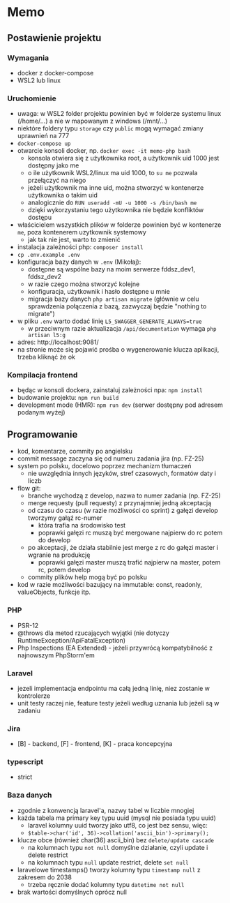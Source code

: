 # Memo

## Postawienie projektu

### Wymagania
- docker z docker-compose
- WSL2 lub linux

### Uruchomienie
- uwaga: w WSL2 folder projektu powinien być w folderze systemu linux (/home/...) a nie w mapowanym z windows (/mnt/...)
- niektóre foldery typu `storage` czy `public` mogą wymagać zmiany uprawnień na 777
- `docker-compose up`
- otwarcie konsoli docker, np. `docker exec -it memo-php bash`
  - konsola otwiera się z użytkownika root, a użytkownik uid 1000 jest dostępny jako me
  - o ile użytkownik WSL2/linux ma uid 1000, to `su me` pozwala przełączyć na niego
  - jeżeli użytkownik ma inne uid, można stworzyć w kontenerze użytkownika o takim uid
  - analogicznie do `RUN useradd -mU -u 1000 -s /bin/bash me`
  - dzięki wykorzystaniu tego użytkownika nie będzie konfliktów dostępu
- właścicielem wszystkich plików w folderze powinien być w kontenerze `me`, poza kontenerem uzytkownik systemowy
  - jak tak nie jest, warto to zmienić
- instalacja zależności php: `composer install`
- `cp .env.example .env`
- konfiguracja bazy danych w `.env` (Mikołaj):
  - dostępne są wspólne bazy na moim serwerze fddsz_dev1, fddsz_dev2
  - w razie czego można stworzyć kolejne
  - konfiguracja, użytkownik i hasło dostępne u mnie
  - migracja bazy danych `php artisan migrate` (głównie w celu sprawdzenia połączenia z bazą, zazwyczaj będzie "nothing to migrate")
- w pliku `.env` warto dodać linię `L5_SWAGGER_GENERATE_ALWAYS=true`
  - w przeciwnym razie aktualizacja `/api/documentation` wymaga `php artisan l5:g`
- adres: http://localhost:9081/
- na stronie może się pojawić prośba o wygenerowanie klucza aplikacji, trzeba kliknąć że ok

### Kompilacja frontend
- będąc w konsoli dockera, zainstaluj zależności npa: `npm install`
- budowanie projektu: `npm run build`
- development mode (HMR): `npm run dev` (serwer dostępny pod adresem podanym wyżej)

## Programowanie
- kod, komentarze, commity po angielsku
- commit message zaczyna się od numeru zadania jira (np. FZ-25)
- system po polsku, docelowo poprzez mechanizm tłumaczeń
  - nie uwzględnia innych języków, stref czasowych, formatów daty i liczb
- flow git:
  - branche wychodzą z develop, nazwa to numer zadania (np. FZ-25)
  - merge requesty (pull requesty) z przynajmniej jedną akceptacją
  - od czasu do czasu (w razie możliwości co sprint) z gałęzi develop tworzymy gałąź rc-numer
    - która trafia na środowisko test
    - poprawki gałęzi rc muszą być mergowane najpierw do rc potem do develop
  - po akceptacji, że działa stabilnie jest merge z rc do gałęzi master i wgranie na produkcję
    - poprawki gałęzi master muszą trafić najpierw na master, potem rc, potem develop 
  - commity plików help mogą być po polsku
- kod w razie możliwości bazujący na immutable: const, readonly, valueObjects, funkcje itp.

### PHP
- PSR-12
- @throws dla metod rzucających wyjątki (nie dotyczy RuntimeException/ApiFatalException)
- Php Inspections (EA Extended) - jeżeli przywrócą kompatybilność z najnowszym PhpStorm'em

### Laravel
- jezeli implementacja endpointu ma całą jedną linię, niez zostanie w kontrolerze
- unit testy raczej nie, feature testy jeżeli według uznania lub jeżeli są w zadaniu

### Jira
- \[B\] - backend, \[F\] - frontend, \[K\] - praca koncepcyjna

### typescript
- strict

### Baza danych
- zgodnie z konwencją laravel'a, nazwy tabel w liczbie mnogiej 
- każda tabela ma primary key typu uuid (mysql nie posiada typu uuid)
  - laravel kolumny uuid tworzy jako utf8, co jest bez sensu, więc: 
  - `$table->char('id', 36)->collation('ascii_bin')->primary();`
- klucze obce (również char(36) ascii_bin) bez `delete/update cascade`
  - na kolumnach typu `not null` domyślne działanie, czyli update i delete restrict
  - na kolumnach typu `null` update restrict, delete `set null`
- laravelowe timestamps() tworzy kolumny typu `timestamp null` z zakresem do 2038
  - trzeba ręcznie dodać kolumny typu `datetime not null`
- brak wartości domyślnych oprócz null

